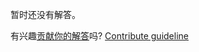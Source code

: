 
暂时还没有解答。

有兴趣[贡献你的解答](https://github.com/BFEdev/BFE.dev-solutions/blob/main/question/explain-how-different-css-position-property-works_zh.md)吗? [Contribute guideline](https://github.com/BFEdev/BFE.dev-solutions#how-to-contribute)
